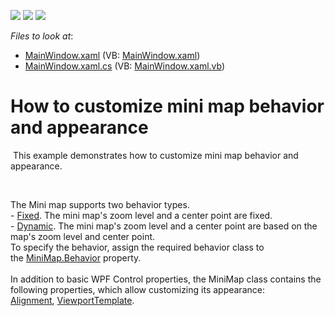 <!-- default badges list -->
![](https://img.shields.io/endpoint?url=https://codecentral.devexpress.com/api/v1/VersionRange/128571387/22.2.2%2B)
[![](https://img.shields.io/badge/Open_in_DevExpress_Support_Center-FF7200?style=flat-square&logo=DevExpress&logoColor=white)](https://supportcenter.devexpress.com/ticket/details/T199834)
[![](https://img.shields.io/badge/📖_How_to_use_DevExpress_Examples-e9f6fc?style=flat-square)](https://docs.devexpress.com/GeneralInformation/403183)
<!-- default badges end -->
<!-- default file list -->
*Files to look at*:

* [MainWindow.xaml](./CS/MiniMapProperties/MainWindow.xaml) (VB: [MainWindow.xaml](./VB/MiniMapProperties/MainWindow.xaml))
* [MainWindow.xaml.cs](./CS/MiniMapProperties/MainWindow.xaml.cs) (VB: [MainWindow.xaml.vb](./VB/MiniMapProperties/MainWindow.xaml.vb))
<!-- default file list end -->
# How to customize mini map behavior and appearance


<p> This example demonstrates how to customize mini map behavior and appearance.</p>
<p> </p>
<p>The Mini map supports two behavior types.<br />- <a href="https://documentation.devexpress.com/#WPF/clsDevExpressXpfMapFixedMiniMapBehaviortopic">Fixed</a>. The mini map's zoom level and a center point are fixed.<br />- <a href="https://documentation.devexpress.com/#WPF/clsDevExpressXpfMapDynamicMiniMapBehaviortopic">Dynamic</a>. The mini map's zoom level and a center point are based on the map's zoom level and center point.<br />To specify the behavior, assign the required behavior class to the <a href="https://documentation.devexpress.com/#WPF/DevExpressXpfMapMiniMap_Behaviortopic">MiniMap.Behavior</a> property.<br /><br />In addition to basic WPF Control properties, the MiniMap class contains the following properties, which allow customizing its appearance: <a href="https://documentation.devexpress.com/#WPF/DevExpressXpfMapMiniMap_Alignmenttopic">Alignment</a>, <a href="https://documentation.devexpress.com/#WPF/DevExpressXpfMapMiniMap_ViewportTemplatetopic">ViewportTemplate</a>.</p>

<br/>


